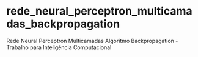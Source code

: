 # rede_neural_perceptron_multicamadas_backpropagation
Rede Neural Perceptron Multicamadas Algoritmo Backpropagation - Trabalho para Inteligência Computacional
